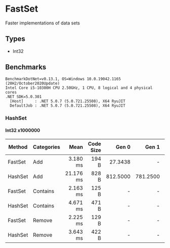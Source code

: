 # FastSet
 Faster implementations of data sets

## Types

- Int32

## Benchmarks

```
BenchmarkDotNet=v0.13.1, OS=Windows 10.0.19042.1165 (20H2/October2020Update)
Intel Core i5-10300H CPU 2.50GHz, 1 CPU, 8 logical and 4 physical cores
.NET SDK=5.0.301
  [Host]     : .NET 5.0.7 (5.0.721.25508), X64 RyuJIT
  DefaultJob : .NET 5.0.7 (5.0.721.25508), X64 RyuJIT
 ```
 
### HashSet

#### Int32 x1000000

|  Method | Categories |      Mean | Code Size |    Gen 0 |    Gen 1 |    Gen 2 |    Allocated |
|-------- |----------- |----------:|----------:|---------:|---------:|---------:|-------------:|
| FastSet |        Add |  3.180 ms |     194 B |  27.3438 |        - |        - |    262,552 B |
| HashSet |        Add | 21.176 ms |     828 B | 812.5000 | 781.2500 | 781.2500 | 43,111,114 B |
| FastSet |   Contains |  2.163 ms |     125 B |        - |        - |        - |            - |
| HashSet |   Contains |  4.671 ms |     471 B |        - |        - |        - |            - |
| FastSet |     Remove |  2.225 ms |     129 B |        - |        - |        - |            - |
| HashSet |     Remove |  3.643 ms |     422 B |        - |        - |        - |            - |
